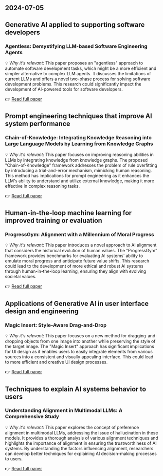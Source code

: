 ## 2024-07-05

## Generative AI applied to supporting software developers
### Agentless: Demystifying LLM-based Software Engineering Agents
💡 *Why it's relevant*: This paper proposes an "agentless" approach to automate software development tasks, which might be a more efficient and simpler alternative to complex LLM agents. It discusses the limitations of current LLMs and offers a novel two-phase process for solving software development problems. This research could significantly impact the development of AI-powered tools for software developers. 

👉 [Read full paper](https://arxiv.org/pdf/2407.01489)

## Prompt engineering techniques that improve AI system performance
### Chain-of-Knowledge: Integrating Knowledge Reasoning into Large Language Models by Learning from Knowledge Graphs
💡 *Why it's relevant*: This paper focuses on improving reasoning abilities in LLMs by integrating knowledge from knowledge graphs. The proposed "Chain-of-Knowledge" framework addresses the problem of rule overfitting by introducing a trial-and-error mechanism, mimicking human reasoning. This method has implications for prompt engineering as it enhances the LLM's ability to understand and utilize external knowledge, making it more effective in complex reasoning tasks.

👉 [Read full paper](https://arxiv.org/pdf/2407.00653)

## Human-in-the-loop machine learning for improved training or evaluation
### ProgressGym: Alignment with a Millennium of Moral Progress
💡 *Why it's relevant*: This paper introduces a novel approach to AI alignment that considers the historical evolution of human values. The "ProgressGym" framework provides benchmarks for evaluating AI systems' ability to emulate moral progress and anticipate future value shifts. This research could lead to the development of more ethical and robust AI systems through human-in-the-loop learning, ensuring they align with evolving societal values.

👉 [Read full paper](https://arxiv.org/pdf/2406.20087)

## Applications of Generative AI in user interface design and engineering
### Magic Insert: Style-Aware Drag-and-Drop
💡 *Why it's relevant*: This paper focuses on a new method for dragging-and-dropping objects from one image into another while preserving the style of the target image. The "Magic Insert" approach has significant implications for UI design as it enables users to easily integrate elements from various sources into a consistent and visually appealing interface. This could lead to more efficient and creative UI design processes.

👉 [Read full paper](https://arxiv.org/pdf/2407.02489)

## Techniques to explain AI systems behavior to users
### Understanding Alignment in Multimodal LLMs: A Comprehensive Study
💡 *Why it's relevant*: This paper explores the concept of preference alignment in multimodal LLMs, addressing the issue of hallucination in these models. It provides a thorough analysis of various alignment techniques and highlights the importance of alignment in ensuring the trustworthiness of AI systems. By understanding the factors influencing alignment, researchers can develop better techniques for explaining AI decision-making processes to users.

👉 [Read full paper](https://arxiv.org/pdf/2407.02477) 
